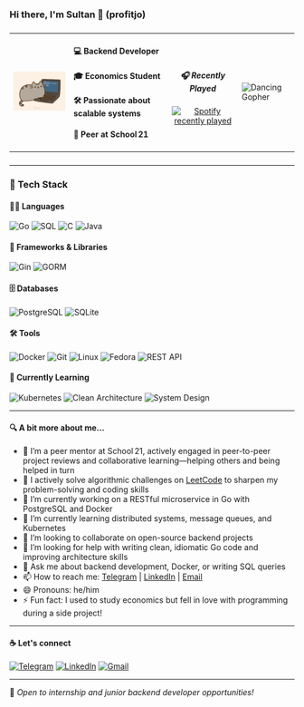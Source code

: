 ### Hi there, I'm Sultan 👋 (profitjo)

###

<table>
  <tr>
    <td>
      <img width="200" src="https://raw.githubusercontent.com/fate0/fate0/master/artwork/pusheencode.gif" alt="Profile Image" />
    </td>
    <td align="left" valign="middle">
      <h4>💻 Backend Developer</h4>
      <h4>🎓 Economics Student</h4>
      <h4>🛠️ Passionate about scalable systems</h4>
      <h4>🤝 Peer at School 21</h4>
    </td>
    <td align="center" valign="middle">
      <h5>🎧 Recently Played</h5>
      <a href="https://open.spotify.com/user/31mns3y67jq73bp3gyc77x4xvrji">
        <img src="https://spotify-recently-played-readme.vercel.app/api?user=31mns3y67jq73bp3gyc77x4xvrji&count=3" alt="Spotify recently played" />
      </a>
    </td>
    <td valign="middle">
      <img width="200" src="https://raw.githubusercontent.com/gist/GeekTree0101/05d338bb59109fc71871711c6fa49377/raw/e3e02536fd8e39e82b14e68fa953bac0dbed8a59/dancing-gopher.gif" alt="Dancing Gopher" />
    </td>
  </tr>
</table>


###

---

### 🚀 Tech Stack

#### 🧑‍💻 Languages
![Go](https://img.shields.io/badge/Go-00ADD8?style=for-the-badge&logo=go&logoColor=white)
![SQL](https://img.shields.io/badge/SQL-4479A1?style=for-the-badge&logo=mysql&logoColor=white)
![C](https://img.shields.io/badge/C-00599C?style=for-the-badge&logo=c&logoColor=white)
![Java](https://img.shields.io/badge/Java-007396?style=for-the-badge&logo=openjdk&logoColor=white)

#### 🧰 Frameworks & Libraries
![Gin](https://img.shields.io/badge/Gin-F00?style=for-the-badge&logo=go&logoColor=white)
![GORM](https://img.shields.io/badge/GORM-00ADD8?style=for-the-badge&logo=go&logoColor=white)

#### 🗄️ Databases
![PostgreSQL](https://img.shields.io/badge/PostgreSQL-4169E1?style=for-the-badge&logo=postgresql&logoColor=white)
![SQLite](https://img.shields.io/badge/SQLite-003B57?style=for-the-badge&logo=sqlite&logoColor=white)

#### 🛠️ Tools
![Docker](https://img.shields.io/badge/Docker-2496ED?style=for-the-badge&logo=docker&logoColor=white)
![Git](https://img.shields.io/badge/Git-F05032?style=for-the-badge&logo=git&logoColor=white)
![Linux](https://img.shields.io/badge/Linux-FCC624?style=for-the-badge&logo=linux&logoColor=black)
![Fedora](https://img.shields.io/badge/Fedora-51A2DA?style=for-the-badge&logo=fedora&logoColor=white)
![REST API](https://img.shields.io/badge/REST%20API-ff9800?style=for-the-badge&logo=json&logoColor=white)

#### 🌱 Currently Learning
![Kubernetes](https://img.shields.io/badge/Kubernetes-326CE5?style=for-the-badge&logo=kubernetes&logoColor=white)
![Clean Architecture](https://img.shields.io/badge/Clean%20Architecture-6C757D?style=for-the-badge)
![System Design](https://img.shields.io/badge/System%20Design-6C757D?style=for-the-badge)

---

#### 🔍 A bit more about me...

- 🤝 I’m a peer mentor at School 21, actively engaged in peer-to-peer project reviews and collaborative learning—helping others and being helped in turn
- 🧠 I actively solve algorithmic challenges on [LeetCode](https://leetcode.com/u/iViKPN7kZw/) to sharpen my problem-solving and coding skills
- 🔭 I’m currently working on a RESTful microservice in Go with PostgreSQL and Docker
- 🌱 I’m currently learning distributed systems, message queues, and Kubernetes
- 👯 I’m looking to collaborate on open-source backend projects
- 🤔 I’m looking for help with writing clean, idiomatic Go code and improving architecture skills
- 💬 Ask me about backend development, Docker, or writing SQL queries
- 📫 How to reach me: [Telegram](https://t.me/aasaur) | [LinkedIn](https://www.linkedin.com/in/sultan-djavgashev-702b72256/) | [Email](mailto:sultandjavgashev@gmail.com)
- 😄 Pronouns: he/him
- ⚡ Fun fact: I used to study economics but fell in love with programming during a side project!

---

#### ☕ Let's connect

[![Telegram](https://img.shields.io/badge/Telegram-2CA5E0?style=for-the-badge&logo=telegram&logoColor=white)](https://t.me/your_username)
[![LinkedIn](https://img.shields.io/badge/LinkedIn-0A66C2?style=for-the-badge&logo=linkedin&logoColor=white)](https://linkedin.com/in/your-profile)
[![Gmail](https://img.shields.io/badge/Gmail-D14836?style=for-the-badge&logo=gmail&logoColor=white)](mailto:your_email@gmail.com)

---

📝 _Open to internship and junior backend developer opportunities!_
